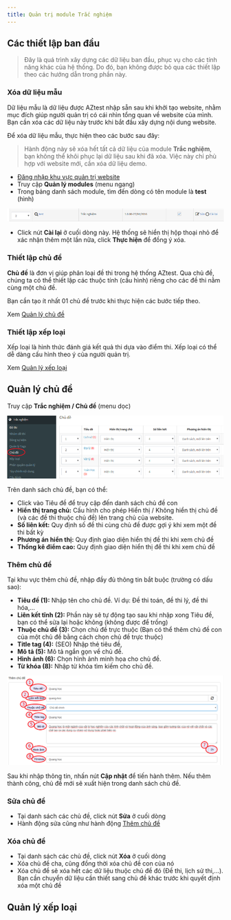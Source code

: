 ```yaml
---
title: Quản trị module Trắc nghiệm
---
```


## Các thiết lập ban đầu

> Đây là quá trình xây dựng các dữ liệu ban đầu, phục vụ cho các tính năng khác của hệ thống. Do đó, bạn không được bỏ qua các thiết lập theo các hướng dẫn trong phần này.

### Xóa dữ liệu mẫu

Dữ liệu mẫu là dữ liệu được AZtest nhập sẵn sau khi khởi tạo website, nhằm mục đích giúp người quản trị có cái nhìn tổng quan về website của mình. Bạn cần xóa các dữ liệu này trước khi bắt đầu xây dựng nội dung website.

Để xóa dữ liệu mẫu, thực hiện theo các bước sau đây:

> Hành động này sẽ xóa hết tất cả dữ liệu của module **Trắc nghiệm**, bạn không thể khôi phục lại dữ liệu sau khi đã xóa. Việc này chỉ phù hợp với website mới, cần xóa dữ liệu demo.

- [Đăng nhập khu vực quản trị website](/start/#ang-nhap-khu-vuc-quan-tri)
- Truy cập **Quản lý modules** (menu ngang)
- Trong bảng danh sách module, tìm đến dòng có tên module là **test** (hình) 

![](./images/test/xoa-du-lieu-mau.png)  

- Click nút **Cài lại** ở cuối dòng này. Hệ thống sẽ hiển thị hộp thoại nhỏ để xác nhận thêm một lần nữa, click **Thực hiện** để đồng ý xóa.

### Thiết lập chủ đề

**Chủ đề** là đơn vị giúp phân loại đề thi trong hệ thống AZtest. Qua chủ đề, chúng ta có thể thiết lập các thuộc tính (cấu hình) riêng cho các đề thi nằm cùng một chủ đề. 

Bạn cần tạo ít nhất 01 chủ đề trước khi thực hiện các bước tiếp theo.

Xem [Quản lý chủ đề](/test/#quan-ly-chu-e)

### Thiết lập xếp loại

Xếp loại là hình thức đánh giá kết quả thi dựa vào điểm thi. Xếp loại có thể dễ dàng cấu hình theo ý của người quản trị.

Xem [Quản lý xếp loại](/test/#quan-ly-xep-loai)

## Quản lý chủ đề

Truy cập **Trắc nghiệm / Chủ đề** (menu dọc)

![](./images/test/truy-cap-quan-ly-chu-de.png)

Trên danh sách chủ đề, bạn có thể:

- Click vào Tiêu đề để truy cập đến danh sách chủ đề con
- **Hiển thị trang chủ:** Cấu hình cho phép Hiển thị / Không hiển thị chủ đề (và các đề thi thuộc chủ đề) lên trang chủ của website.
- **Số liên kết:** Quy định số đề thi cùng chủ đề được gợi ý khi xem một đề thi bất kỳ
- **Phương án hiển thị:** Quy định giao diện hiển thị đề thi khi xem chủ đề
- **Thống kê điểm cao:** Quy định giao diện hiển thị đề thi khi xem chủ đề

### Thêm chủ đề

Tại khu vực thêm chủ đề, nhập đầy đủ thông tin bắt buộc (trường có dấu sao):

- **Tiêu đề (1):** Nhập tên cho chủ đề. Ví dụ: Đề thi toán, đề thi lý, đề thi hóa,...
- **Liên kết tĩnh (2):** Phần này sẽ tự động tạo sau khi nhập xong Tiêu đề, bạn có thể sửa lại hoặc không (không được để trống)
- **Thuộc chủ đề (3):** Chọn chủ đề trực thuộc (Bạn có thể thêm chủ đề con của một chủ đề bằng cách chọn chủ đề trực thuộc)
- **Title tag (4):**  (SEO) Nhập thẻ tiêu đề, 
- **Mô tả (5):** Mô tả ngắn gọn về chủ đề.
- **Hình ảnh (6):** Chọn hình ảnh minh họa cho chủ đề. 
- **Từ khóa (8):** Nhập từ khóa tìm kiếm cho chủ đề.

![](./images/test/them-chu-de-1.png)

Sau khi nhập thông tin, nhấn nút **Cập nhật** để tiến hành thêm. Nếu thêm thành công, chủ đề mới sẽ xuất hiện trong danh sách chủ đề.

### Sửa chủ đề

- Tại danh sách các chủ đề, click nút **Sửa** ở cuối dòng
- Hành động sửa cũng như hành động [Thêm chủ đề](/test/#them-chu-e)

### Xóa chủ đề

- Tại danh sách các chủ đề, click nút **Xóa** ở cuối dòng
- Xóa chủ đề cha, cũng đồng thời xóa chủ đề con của nó
- Xóa chủ đề sẽ xóa hết các dữ liệu thuộc chủ đề đó (Đề thi, lịch sử thi,...). Bạn cần chuyển dữ liệu cần thiết sang chủ đề khác trước khi quyết định xóa một chủ đề

## Quản lý xếp loại